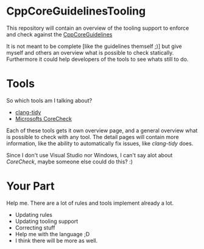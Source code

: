 # CppCoreGuidelinesTooling

This repository will contain an overview of the tooling support to enforce and check against the [CppCoreGuidelines]( https://github.com/isocpp/CppCoreGuidelines)

It is not meant to be complete [like the guidelines themself ;)] but give myself and others an overview what is possible to check statically. 
Furthermore it could help developers of the tools to see whats still to do.

# Tools

So which tools am I talking about?

- [clang-tidy](http://clang.llvm.org/extra/clang-tidy/)
- [Microsofts CoreCheck](https://www.nuget.org/packages/Microsoft.ExperimentalCppCoreCheck/)

Each of these tools gets it own overview page, and a general overview what is possible to check with any tool.
The detail pages will contain more information, like the ability to automatically fix issues, like *clang-tidy* does.

Since I don't use Visual Studio nor Windows, I can't say alot about *CoreCheck*, maybe someone else could do this? :)

# Your Part
Help me. There are a lot of rules and tools implement already a lot.
- Updating rules
- Updating tooling support
- Correcting stuff
- Help me with the language ;D
- I think there will be more as well.
